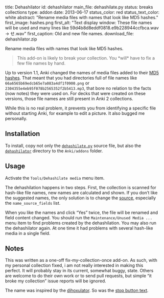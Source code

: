 title: Dehashilator
id: dehashilator
main_file: dehashilate.py
status: breaks collections
type: addon
date: 2013-06-17
status_color: red
status_text_color: white
abstract: "Rename media files with names that look like MD5 hashes."
first_image: hashes.png
first_alt: "Text display window: These file names will be used and many
lines like 59d4b8d8eddf0818.e9b228944ccfbca.wav → せ.wav"
first_caption: Old and new file names.
download_file: dehashilator.zip

Rename media files with names that look like MD5 hashes.
<blockquote class=nb>This add-on is likely to break your
collection. You *will* have to fix a few file names by hand.</blockquote>

Up to version 1.1, Anki changed the names of media files added to
their [MD5](http://en.wikipedia.org/wiki/MD5)
[hashes](http://en.wikipedia.org/wiki/Cryptographic_hash_function).
That meant that you had directories full of file names like
`66a6565b69edcb65e7a083a4df1f0900.png` or
`2304355e4eb95f078b2565352f2b5413.mp3`, that bore no relation to the
facts (now notes) they were used on.
For decks that were created on these versions, those file names are
still present in Anki 2 collections.

While this is no real problem, it prevents you from identifying a
specific file without starting Anki, for example to edit a picture. It
also bugged me personally.

## Installation

To install, copy not only the
[`dehashilate.py`](https://github.com/ospalh/anki-addons/blob/master/dehashilate.py)
source file, but also the
[`dehashilator`](https://github.com/ospalh/anki-addons/blob/master/dehashilator)
directory to the `Anki/addons` folder.

## Usage

Activate the `Tools/Dehashilate media` menu item.

The dehashilation happens in two steps. First, the collection is
scanned for hash-like file names, new names are calculated and
shown. If you don’t like the suggested names, the only solution is to
change the
[source](https://github.com/ospalh/anki-addons/blob/master/dehashilator/dehashilator.py),
especially the `name_source_fields` list.

When you like the names and click “Yes” twice, the file will be
renamed and field content changed. You should run the
`Maintenance/Unused Media ...` menu item to find problems created by
the dehashilation. You may also run the dehashilator again.  At one
time it had problems with several hash-like media in a single field.

## Notes

This was written as a one-off fix-my-collection-once add-on. As such,
with my personal collection fixed, i am not really interested in
making this perfect. It will probably stay in its current, somewhat
buggy, state. Others are welcome to do their own work or to send pull
requests, but simple “it broke my collection” issue reports will be
ignored.

The name was inspired by the
[dihoxulator](http://www.girlgeniusonline.com/comic.php?date=20021213). So
was the [stop button
text](http://www.girlgeniusonline.com/comic.php?date=20021218).
